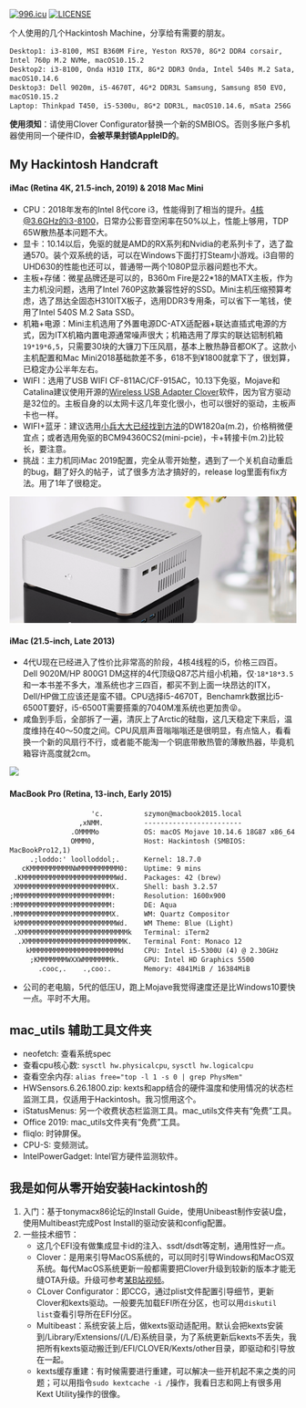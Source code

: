
[![996.icu](https://img.shields.io/badge/link-996.icu-red.svg)](https://996.icu)
[![LICENSE](https://img.shields.io/badge/license-Anti%20996-blue.svg)](https://github.com/996icu/996.ICU/blob/master/LICENSE)

个人使用的几个Hackintosh Machine，分享给有需要的朋友。

```
Desktop1: i3-8100, MSI B360M Fire, Yeston RX570, 8G*2 DDR4 corsair, Intel 760p M.2 NVMe, macOS10.15.2
Desktop2: i3-8100, Onda H310 ITX, 8G*2 DDR3 Onda, Intel 540s M.2 Sata, macOS10.14.6
Desktop3: Dell 9020m, i5-4670T, 4G*2 DDR3L Samsung, Samsung 850 EVO, macOS10.15.2
Laptop: Thinkpad T450, i5-5300u, 8G*2 DDR3L, macOS10.14.6, mSata 256G
```

**使用须知**：请使用Clover Configurator替换一个新的SMBIOS。否则多账户多机器使用同一个硬件ID，**会被苹果封锁AppleID的**。

## My Hackintosh Handcraft
#### iMac (Retina 4K, 21.5-inch, 2019) & 2018 Mac Mini
- CPU：2018年发布的Intel 8代core i3，性能得到了相当的提升。4核@3.6GHz的i3-8100，日常办公影音空闲率在50%以上，性能上够用，TDP 65W散热基本问题不大。
- 显卡：10.14以后，免驱的就是AMD的RX系列和Nvidia的老系列卡了，选了盈通570。装个双系统的话，可以在Windows下面打打Steam小游戏。i3自带的UHD630的性能也还可以，普通带一两个1080P显示器问题也不大。
- 主板+存储：微星品牌还是可以的，B360m Fire是22*18的MATX主板，作为主力机没问题，选用了Intel 760P这款兼容性好的SSD。Mini主机压缩预算考虑，选了昂达全固态H310ITX板子，选用DDR3专用条，可以省下一笔钱，使用了Intel 540S M.2 Sata SSD。
- 机箱+电源：Mini主机选用了外置电源DC-ATX适配器+联达直插式电源的方式，因为ITX机箱内置电源通常噪声很大；机箱选用了厚实的联达铝制机箱`19*19*6,5`，只需要30块的大镰刀下压风扇，基本上散热静音都OK了。这款小主机配置和Mac Mini2018基础款差不多，618不到¥1800就拿下了，很划算，已稳定办公半年左右。
- WIFI：选用了USB WIFI CF-811AC/CF-915AC，10.13下免驱，Mojave和Catalina建议使用开源的[Wireless USB Adapter Clover](https://github.com/chris1111/Wireless-USB-Adapter-Clover/releases)软件，因为官方驱动是32位的。主板自身的以太网卡这几年变化很小，也可以很好的驱动，主板声卡也一样。
- WIFI+蓝牙：建议选用[小兵大大已经找到方法](https://blog.daliansky.net/DW1820A_BCM94350ZAE-driver-inserts-the-correct-posture.html)的DW1820a(m.2)，价格稍微便宜点；或者选用免驱的BCM94360CS2(mini-pcie)，卡+转接卡(m.2)比较长，要注意。
- 挑战：主力机同iMac 2019配置，完全从零开始整，遇到了一个关机自动重启的bug，翻了好久的帖子，试了很多方法才搞好的，release log里面有fix方法。用了1年了很稳定。

![](./L65_itx_case.png)

#### iMac (21.5-inch, Late 2013)
- 4代U现在已经进入了性价比非常高的阶段，4核4线程的i5，价格三四百。Dell 9020M/HP 800G1 DM这样的4代顶级Q87芯片组小机箱，仅·`18*18*3.5`和一本书差不多大，准系统也才三四百，都买不到上面一块昂达的ITX，Dell/HP做工应该还是蛮不错。CPU选择i5-4670T，Benchamrk数据比i5-6500T要好，i5-6500T需要搭乘的7040M准系统也更加贵😝。
- 咸鱼到手后，全部拆了一遍，清灰上了Arctic的硅脂，这几天稳定下来后，温度维持在40～50度之间。CPU风扇声音嗡嗡嗡还是很明显，有点恼人，看看换一个新的风扇行不行，或者能不能淘一个铜底带散热管的薄散热器，毕竟机箱容许高度就2cm。

![](https://static.chiphell.com/forum/201911/13/164831zex3mbkz96wmkj3k.jpg)

#### MacBook Pro (Retina, 13-inch, Early 2015)
```
                    'c.          szymon@macbook2015.local
                 ,xNMM.          ------------------------
               .OMMMMo           OS: macOS Mojave 10.14.6 18G87 x86_64
               OMMM0,            Host: Hackintosh (SMBIOS: MacBookPro12,1)
     .;loddo:' loolloddol;.      Kernel: 18.7.0
   cKMMMMMMMMMMNWMMMMMMMMMM0:    Uptime: 9 mins
 .KMMMMMMMMMMMMMMMMMMMMMMMWd.    Packages: 42 (brew)
 XMMMMMMMMMMMMMMMMMMMMMMMX.      Shell: bash 3.2.57
;MMMMMMMMMMMMMMMMMMMMMMMM:       Resolution: 1600x900
:MMMMMMMMMMMMMMMMMMMMMMMM:       DE: Aqua
.MMMMMMMMMMMMMMMMMMMMMMMMX.      WM: Quartz Compositor
 kMMMMMMMMMMMMMMMMMMMMMMMMWd.    WM Theme: Blue (Light)
 .XMMMMMMMMMMMMMMMMMMMMMMMMMMk   Terminal: iTerm2
  .XMMMMMMMMMMMMMMMMMMMMMMMMK.   Terminal Font: Monaco 12
    kMMMMMMMMMMMMMMMMMMMMMMd     CPU: Intel i5-5300U (4) @ 2.30GHz
     ;KMMMMMMMWXXWMMMMMMMk.      GPU: Intel HD Graphics 5500
       .cooc,.    .,coo:.        Memory: 4841MiB / 16384MiB
```
- 公司的老电脑，5代的低压U，跑上Mojave我觉得速度还是比Windows10要快一点。平时不大用。

## mac_utils 辅助工具文件夹
- neofetch: 查看系统spec
- 查看cpu核心数: `sysctl hw.physicalcpu`, `sysctl hw.logicalcpu`
- 查看空余内存: `alias free="top -l 1 -s 0 | grep PhysMem"`
- HWSensors.6.26.1800.zip: kexts和app结合的硬件温度和使用情况的状态栏监测工具，仅适用于Hackintosh。我习惯用这个。
- iStatusMenus: 另一个收费状态栏监测工具。mac_utils文件夹有“免费”工具。
- Office 2019: mac_utils文件夹有“免费”工具。
- fliqlo: 时钟屏保。
- CPU-S: 变频测试。
- IntelPowerGadget: Intel官方硬件监测软件。

## 我是如何从零开始安装Hackintosh的
1. 入门：基于tonymacx86论坛的Install Guide，使用Unibeast制作安装U盘，使用Multibeast完成Post Install的驱动安装和config配置。
2. 一些技术细节：
    - 这几个EFI没有做集成显卡id的注入、ssdt/dsdt等定制，通用性好一点。
    - Clover：是用来引导MacOS系统的，可以同时引导Windows和MacOS双系统。每代MacOS系统更新一般都需要把Clover升级到较新的版本才能无缝OTA升级。升级可参考[某B站视频](https://www.bilibili.com/video/av49751074?t=72)。
    - CLover Configurator：即CCG，通过plist文件配置引导细节，更新Clover和kexts驱动。一般要先加载EFI所在分区，也可以用`diskutil list`查看引导所在EFI分区。
    - Multibeast：系统安装上后，做kexts驱动适配用。默认会把kexts安装到/Library/Extensions/(/L/E)系统目录，为了系统更新后kexts不丢失，我把所有kexts驱动搬迁到/EFI/CLOVER/Kexts/other目录，即驱动和引导放在一起。
    - kexts缓存重建：有时候需要进行重建，可以解决一些开机起不来之类的问题；可以用指令`sudo kextcache -i /`操作，我看日志和网上有很多用Kext Utility操作的很像。
